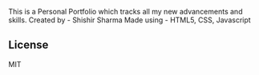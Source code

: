 This is a Personal Portfolio which tracks all my new advancements and skills.
Created by - Shishir Sharma
Made using - HTML5, CSS, Javascript
## License

MIT
